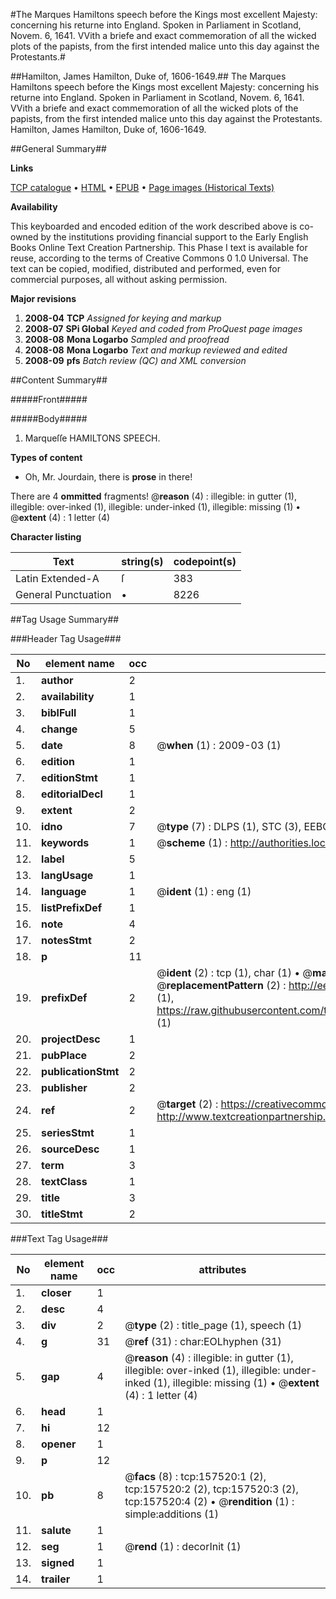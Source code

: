 #The Marques Hamiltons speech before the Kings most excellent Majesty: concerning his returne into England. Spoken in Parliament in Scotland, Novem. 6, 1641. VVith a briefe and exact commemoration of all the wicked plots of the papists, from the first intended malice unto this day against the Protestants.#

##Hamilton, James Hamilton, Duke of, 1606-1649.##
The Marques Hamiltons speech before the Kings most excellent Majesty: concerning his returne into England. Spoken in Parliament in Scotland, Novem. 6, 1641. VVith a briefe and exact commemoration of all the wicked plots of the papists, from the first intended malice unto this day against the Protestants.
Hamilton, James Hamilton, Duke of, 1606-1649.

##General Summary##

**Links**

[TCP catalogue](http://www.ota.ox.ac.uk/tcp/)  • 
[HTML](http://tei.it.ox.ac.uk/tcp/Texts-HTML/free/A86/A86998.html)  • 
[EPUB](http://tei.it.ox.ac.uk/tcp/Texts-EPUB/free/A86/A86998.epub) • 
[Page images (Historical Texts)](https://data.historicaltexts.jisc.ac.uk/view?pubId=eebo-99873391e&pageId=eebo-99873391e-157520-1)

**Availability**

This keyboarded and encoded edition of the
	       work described above is co-owned by the institutions
	       providing financial support to the Early English Books
	       Online Text Creation Partnership. This Phase I text is
	       available for reuse, according to the terms of Creative
	       Commons 0 1.0 Universal. The text can be copied,
	       modified, distributed and performed, even for
	       commercial purposes, all without asking permission.

**Major revisions**

1. __2008-04__ __TCP__ *Assigned for keying and markup*
1. __2008-07__ __SPi Global__ *Keyed and coded from ProQuest page images*
1. __2008-08__ __Mona Logarbo__ *Sampled and proofread*
1. __2008-08__ __Mona Logarbo__ *Text and markup reviewed and edited*
1. __2008-09__ __pfs__ *Batch review (QC) and XML conversion*

##Content Summary##

#####Front#####

#####Body#####

1. Marqueſſe HAMILTONS SPEECH.

**Types of content**

  * Oh, Mr. Jourdain, there is **prose** in there!

There are 4 **ommitted** fragments! 
 @__reason__ (4) : illegible: in gutter (1), illegible: over-inked (1), illegible: under-inked (1), illegible: missing (1)  •  @__extent__ (4) : 1 letter (4)

**Character listing**


|Text|string(s)|codepoint(s)|
|---|---|---|
|Latin Extended-A|ſ|383|
|General Punctuation|•|8226|

##Tag Usage Summary##

###Header Tag Usage###

|No|element name|occ|attributes|
|---|---|---|---|
|1.|__author__|2||
|2.|__availability__|1||
|3.|__biblFull__|1||
|4.|__change__|5||
|5.|__date__|8| @__when__ (1) : 2009-03 (1)|
|6.|__edition__|1||
|7.|__editionStmt__|1||
|8.|__editorialDecl__|1||
|9.|__extent__|2||
|10.|__idno__|7| @__type__ (7) : DLPS (1), STC (3), EEBO-CITATION (1), PROQUEST (1), VID (1)|
|11.|__keywords__|1| @__scheme__ (1) : http://authorities.loc.gov/ (1)|
|12.|__label__|5||
|13.|__langUsage__|1||
|14.|__language__|1| @__ident__ (1) : eng (1)|
|15.|__listPrefixDef__|1||
|16.|__note__|4||
|17.|__notesStmt__|2||
|18.|__p__|11||
|19.|__prefixDef__|2| @__ident__ (2) : tcp (1), char (1)  •  @__matchPattern__ (2) : ([0-9\-]+):([0-9IVX]+) (1), (.+) (1)  •  @__replacementPattern__ (2) : http://eebo.chadwyck.com/downloadtiff?vid=$1&page=$2 (1), https://raw.githubusercontent.com/textcreationpartnership/Texts/master/tcpchars.xml#$1 (1)|
|20.|__projectDesc__|1||
|21.|__pubPlace__|2||
|22.|__publicationStmt__|2||
|23.|__publisher__|2||
|24.|__ref__|2| @__target__ (2) : https://creativecommons.org/publicdomain/zero/1.0/ (1), http://www.textcreationpartnership.org/docs/. (1)|
|25.|__seriesStmt__|1||
|26.|__sourceDesc__|1||
|27.|__term__|3||
|28.|__textClass__|1||
|29.|__title__|3||
|30.|__titleStmt__|2||


###Text Tag Usage###

|No|element name|occ|attributes|
|---|---|---|---|
|1.|__closer__|1||
|2.|__desc__|4||
|3.|__div__|2| @__type__ (2) : title_page (1), speech (1)|
|4.|__g__|31| @__ref__ (31) : char:EOLhyphen (31)|
|5.|__gap__|4| @__reason__ (4) : illegible: in gutter (1), illegible: over-inked (1), illegible: under-inked (1), illegible: missing (1)  •  @__extent__ (4) : 1 letter (4)|
|6.|__head__|1||
|7.|__hi__|12||
|8.|__opener__|1||
|9.|__p__|12||
|10.|__pb__|8| @__facs__ (8) : tcp:157520:1 (2), tcp:157520:2 (2), tcp:157520:3 (2), tcp:157520:4 (2)  •  @__rendition__ (1) : simple:additions (1)|
|11.|__salute__|1||
|12.|__seg__|1| @__rend__ (1) : decorInit (1)|
|13.|__signed__|1||
|14.|__trailer__|1||
